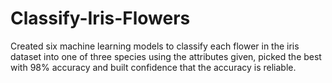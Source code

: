 # Classify-Iris-Flowers
Created six machine learning models to classify each flower in the iris dataset into one of three species using the attributes given, picked the best with 98% accuracy and built confidence that the accuracy is reliable.

